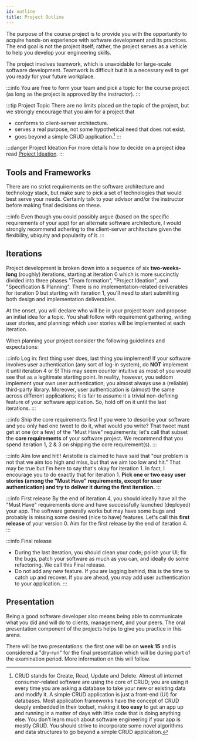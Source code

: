 ```yaml
---
id: outline
title: Project Outline
---
```


The purpose of the course project is to provide you with the opportunity to acquire hands-on experience with software development and its practices.
The end goal is not the project itself; rather, the project serves as a vehicle to help you develop your engineering skills. 

The project involves teamwork, which is unavoidable for large-scale software development. Teamwork is difficult but it is a necessary evil to get you ready for your future workplace. 

:::info
You are free to form your team and pick a topic for the course project (as long as the project is approved by the instructor). 
::: 


:::tip Project Topic
There are no limits placed on the topic of the project, but we strongly encourage that you aim for a project that 
* conforms to client-server architecture.
* serves a real purpose, not some hypothetical need that does not exist.
* goes beyond a simple CRUD application.[^1] 
:::

:::danger Project Ideation
For more details how to decide on a project idea read [Project Ideation](ideation).
:::


[^1]: CRUD stands for Create, Read, Update and Delete. Almost all internet consumer-related software are using the core of CRUD; you are using it every time you are asking a database to take your new or existing data and modify it. 
A simple CRUD application is just a front-end (UI) for databases.
Most application frameworks have the concept of CRUD deeply embedded in their toolset, making it **too easy** to get an app up and running in a matter of days with little code that is doing anything else. 
You don't learn much about software engineering if your app is mostly CRUD. You should strive to incorporate some novel algorithms and data structures to go beyond a simple CRUD application. 

## Tools and Frameworks

There are no strict requirements on the software architecture and technology stack, but make sure to pick a set of technologies that would best serve your needs. Certainly talk to your advisor and/or the instructor before making final decisions on these.

:::info
Even though you could possibly argue (based on the specific requirements of your app) for an alternate software architecture, I would strongly recommend adhering to the client-server architecture given the flexibility, ubiquity and popularity of it.
:::


## Iterations
Project development is broken down into a sequence of six **two-weeks-long** (roughly) iterations, starting at iteration 0 which is more succinctly divided into three phases "Team formation", "Project Ideation", and  "Specification & Planning". There is no implementation-related deliverables for iteration 0 but starting with iteration 1, you'll need to start submitting both design and implementation deliverables.

At the onset, you will declare who will be in your project team and propose an initial idea for a topic. You shall follow with requirement gathering, writing user stories, and planning: which user stories will be implemented at each iteration.

When planning your project consider the following guidelines and expectations:

:::info Log in: first thing user does, last thing you implement!
If your software involves user authentication (any sort of log-in system), do **NOT** implement it until iteration 4 or 5! This may seem counter intuitive as most of you would see that as a legitimate starting point. In reality, however, you seldom implement your own user authentication; you almost always use a (reliable) third-party library. Moreover, user authentication is (almost) the same across different applications; it is fair to assume it a trivial non-defining feature of your software application. So, hold off on it until the last iterations.
:::

:::info Ship the core requirements first
If you were to describe your software and you only had one tweet to do it, what would you write? That tweet must get at one (or a few) of the "Must Have" requirements; let's call that subset the **core requirements** of your software project. We recommend that you spend iteration 1, 2 & 3 on shipping the core requirement(s). 
:::

:::info Aim low and hit!!
Aristotle is claimed to have said that "our problem is not that we aim too high and miss, but that we aim too low and hit." That may be true but I'm here to say that's okay for iteration 1. In fact, I encourage you to do exactly that for iteration 1. **Pick one or two easy user stories (among the "Must Have" requirements, except for user authentication) and try to deliver it during the first iteration.** 
:::

:::info First release
By the end of iteration 4, you should ideally have all the "Must Have" requirements done and have successfully launched (deployed) your app. The software generally works but may have some bugs and probably is missing some desired (nice to have) features. Let's call this **first release** of your version 0. Aim for the first release by the end of iteration 4. 
:::

:::info Final release
* During the last iteration, you should clean your code; polish your UI; fix the bugs, patch your software as much as you can, and ideally do some refactoring. We call this Final release.
* Do not add any new feature. If you are lagging behind, this is the time to catch up and recover. If you are ahead, you may add user authentication to your application.
:::

## Presentation
Being a good software developer also means being able to communicate what you did and will do to clients, management, and your peers. The oral presentation component of the projects helps to give you practice in this arena.

There will be two presentations: the first one will be on **week 15** and is considered a "dry-run" for the final presentation which will be during part of the examination period. More information on this will follow.